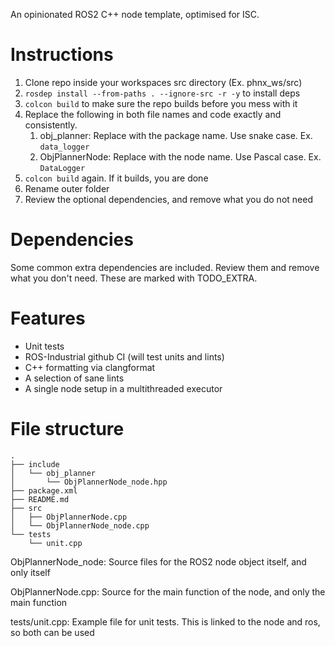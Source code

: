 An opinionated ROS2 C++ node template, optimised for ISC.

# Instructions

1. Clone repo inside your workspaces src directory (Ex. phnx_ws/src)
2. `rosdep install --from-paths . --ignore-src -r -y` to install deps
3. `colcon build` to make sure the repo builds before you mess with it
4. Replace the following in both file names and code exactly and consistently. 
   1. obj_planner: Replace with the package name. Use snake case. Ex. `data_logger`
   2. ObjPlannerNode: Replace with the node name. Use Pascal case. Ex. `DataLogger`
5. `colcon build` again. If it builds, you are done
6. Rename outer folder
7. Review the optional dependencies, and remove what you do not need

# Dependencies
Some common extra dependencies are included. Review them and remove what you don't need.
These are marked with TODO_EXTRA.

# Features

- Unit tests
- ROS-Industrial github CI (will test units and lints)
- C++ formatting via clangformat
- A selection of sane lints
- A single node setup in a multithreaded executor

# File structure

```
.
├── include
│   └── obj_planner
│       └── ObjPlannerNode_node.hpp
├── package.xml
├── README.md
├── src
│   ├── ObjPlannerNode.cpp
│   └── ObjPlannerNode_node.cpp
└── tests
    └── unit.cpp
```

ObjPlannerNode_node: Source files for the ROS2 node object itself, and only itself

ObjPlannerNode.cpp: Source for the main function of the node, and only the main function

tests/unit.cpp: Example file for unit tests. This is linked to the node and ros, so both can be used
